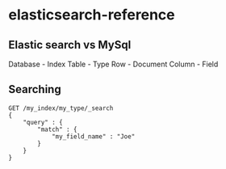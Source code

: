 elasticsearch-reference
=======================

## Elastic search vs MySql

Database - Index
Table - Type
Row - Document
Column - Field


## Searching

```
GET /my_index/my_type/_search
{
    "query" : {
        "match" : {
            "my_field_name" : "Joe"
        }
    }
}
```
